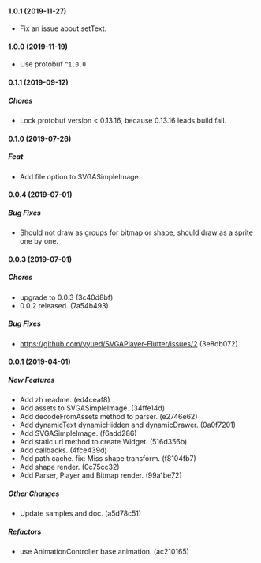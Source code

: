 #### 1.0.1 (2019-11-27)

* Fix an issue about setText.

#### 1.0.0 (2019-11-19)

* Use protobuf `^1.0.0`

#### 0.1.1 (2019-09-12)

##### Chores

* Lock protobuf version < 0.13.16, because 0.13.16 leads build fail.

#### 0.1.0 (2019-07-26)

##### Feat

* Add file option to SVGASimpleImage.

#### 0.0.4 (2019-07-01)

##### Bug Fixes

* Should not draw as groups for bitmap or shape, should draw as a sprite one by one.

#### 0.0.3 (2019-07-01)

##### Chores

*  upgrade to 0.0.3 (3c40d8bf)
*  0.0.2 released. (7a54b493)

##### Bug Fixes

*  https://github.com/yyued/SVGAPlayer-Flutter/issues/2 (3e8db072)

#### 0.0.1 (2019-04-01)

##### New Features

*  Add zh readme. (ed4ceaf8)
*  Add assets to SVGASimpleImage. (34ffe14d)
*  Add decodeFromAssets method to parser. (e2746e62)
*  Add dynamicText dynamicHidden and dynamicDrawer. (0a0f7201)
*  Add SVGASimpleImage. (f6add286)
*  Add static url method to create Widget. (516d356b)
*  Add callbacks. (4fce439d)
*  Add path cache. fix: Miss shape transform. (f8104fb7)
*  Add shape render. (0c75cc32)
*  Add Parser, Player and Bitmap render. (99a1be72)

##### Other Changes

*  Update samples and doc. (a5d78c51)

##### Refactors

*  use AnimationController base animation. (ac210165)
